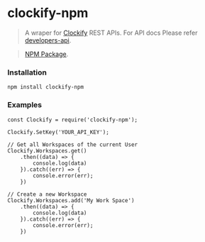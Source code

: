 # clockify-npm

> A wraper for [Clockify](https://clockify.me) REST APIs. 
> For API docs Please refer [developers-api](https://clockify.me/developers-api). 

> [NPM Package](https://www.npmjs.com/package/clockify-npm).

### Installation
``` npm install clockify-npm ```

### Examples
```
const Clockify = require('clockify-npm');

Clockify.SetKey('YOUR_API_KEY');

// Get all Workspaces of the current User
Clockify.Workspaces.get()
    .then((data) => {
        console.log(data)
    }).catch((err) => {
        console.error(err);
    })

// Create a new Workspace
Clockify.Workspaces.add('My Work Space')
    .then((data) => {
        console.log(data)
    }).catch((err) => {
        console.error(err);
    })
```
